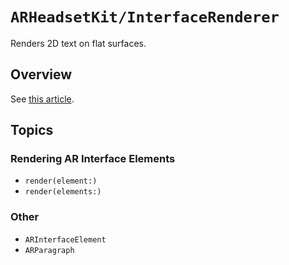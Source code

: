 # ``ARHeadsetKit/InterfaceRenderer``

Renders 2D text on flat surfaces.

## Overview

See [this article](https://github.com/philipturner/ARHeadsetKit/blob/main/docs/articles/interface-renderer.md).

## Topics

### Rendering AR Interface Elements

- ``render(element:)``
- ``render(elements:)``

### Other

- ``ARInterfaceElement``
- ``ARParagraph``
